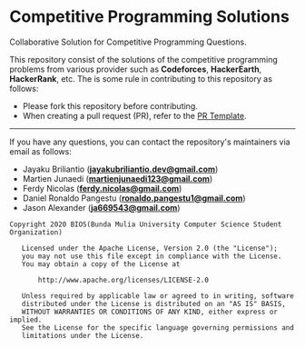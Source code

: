 # Competitive Programming Solutions
Collaborative Solution for Competitive Programming Questions.

This repository consist of the solutions of the competitive programming problems from various provider such as **Codeforces**, **HackerEarth**, **HackerRank**, etc. The is some rule in contributing to this repository as follows:
- Please fork this repository before contributing.
- When creating a pull request (PR), refer to the [PR Template](./TEMPLATES/PR.template.md).

---
If you have any questions, you can contact the repository's maintainers via email as follows:
- Jayaku Briliantio (**jayakubriliantio.dev@gmail.com**)
- Martien Junaedi (**martienjunaedi123@gmail.com**)
- Ferdy Nicolas (**ferdy.nicolas@gmail.com**)
- Daniel Ronaldo Pangestu (**ronaldo.pangestu1@gmail.com**)
- Jason Alexander (**ja669543@gmail.com**)

```
Copyright 2020 BIOS(Bunda Mulia University Computer Science Student Organization)

   Licensed under the Apache License, Version 2.0 (the "License");
   you may not use this file except in compliance with the License.
   You may obtain a copy of the License at

       http://www.apache.org/licenses/LICENSE-2.0

   Unless required by applicable law or agreed to in writing, software
   distributed under the License is distributed on an "AS IS" BASIS,
   WITHOUT WARRANTIES OR CONDITIONS OF ANY KIND, either express or implied.
   See the License for the specific language governing permissions and
   limitations under the License.
```
